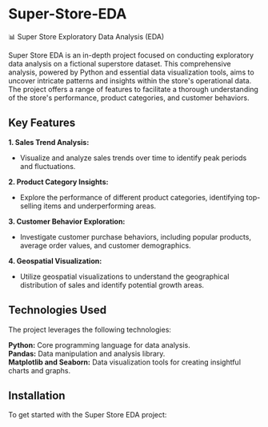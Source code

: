 # Super-Store-EDA
📊 Super Store Exploratory Data Analysis (EDA)

Super Store EDA is an in-depth project focused on conducting exploratory data analysis on a fictional superstore dataset. This comprehensive analysis, powered by Python and essential data visualization tools, aims to uncover intricate patterns and insights within the store's operational data. The project offers a range of features to facilitate a thorough understanding of the store's performance, product categories, and customer behaviors.

## Key Features
**1. Sales Trend Analysis:**
  - Visualize and analyze sales trends over time to identify peak periods and fluctuations.
    
**2. Product Category Insights:**
  - Explore the performance of different product categories, identifying top-selling items and underperforming areas.
    
**3. Customer Behavior Exploration:**
  - Investigate customer purchase behaviors, including popular products, average order values, and customer demographics.
    
**4. Geospatial Visualization:**
  - Utilize geospatial visualizations to understand the geographical distribution of sales and identify potential growth areas.

## Technologies Used
The project leverages the following technologies:

**Python:** Core programming language for data analysis.<br>
**Pandas:** Data manipulation and analysis library.<br>
**Matplotlib and Seaborn:** Data visualization tools for creating insightful charts and graphs.<br>
## Installation
To get started with the Super Store EDA project:
